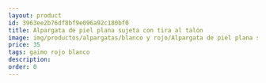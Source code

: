 ```yaml
---
layout: product
id: 3963ee2b76df8bf9e096a92c180bf0
title: Alpargata de piel plana sujeta con tira al talón
image: img/productos/alpargatas/blanco y rojo/Alpargata de piel plana sujeta con tira al talón=35=gaimo rojo blanco.webp
price: 35
tags: gaimo rojo blanco
description: 
order: 0
---
```

